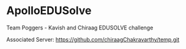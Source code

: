 # ApolloEDUSolve
Team Poggers - Kavish and Chiraag EDUSOLVE challenge

Associated Server:
https://github.com/chiraagChakravarthy/temp.git
